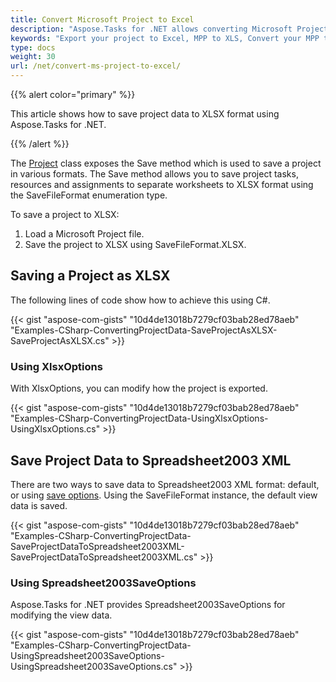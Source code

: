 ```yaml
---
title: Convert Microsoft Project to Excel
description: "Aspose.Tasks for .NET allows converting Microsoft Project (MPP) to Microsoft XLS and XLSX format."
keywords: "Export your project to Excel, MPP to XLS, Convert your MPP to XLS, Convert Microsoft Project to Excel, convert MPP to XLSX, Aspose.Tasks, C#"
type: docs
weight: 30
url: /net/convert-ms-project-to-excel/
---
```


{{% alert color="primary" %}} 

This article shows how to save project data to XLSX format using Aspose.Tasks for .NET.

{{% /alert %}}

The [Project](https://apireference.aspose.com/tasks/net/aspose.tasks/project/) class exposes the Save method which is used to save a project in various formats. The Save method allows you to save project tasks, resources and assignments to separate worksheets to XLSX format using the SaveFileFormat enumeration type.

To save a project to XLSX:

1. Load a Microsoft Project file.
2. Save the project to XLSX using SaveFileFormat.XLSX.

## **Saving a Project as XLSX**
The following lines of code show how to achieve this using C#.

{{< gist "aspose-com-gists" "10d4de13018b7279cf03bab28ed78aeb" "Examples-CSharp-ConvertingProjectData-SaveProjectAsXLSX-SaveProjectAsXLSX.cs" >}}
### **Using XlsxOptions**
With XlsxOptions, you can modify how the project is exported.

{{< gist "aspose-com-gists" "10d4de13018b7279cf03bab28ed78aeb" "Examples-CSharp-ConvertingProjectData-UsingXlsxOptions-UsingXlsxOptions.cs" >}}
## **Save Project Data to Spreadsheet2003 XML**
There are two ways to save data to Spreadsheet2003 XML format: default, or using [save options](https://apireference.aspose.com/tasks/net/aspose.tasks.saving/mppsaveoptions). Using the SaveFileFormat instance, the default view data is saved.

{{< gist "aspose-com-gists" "10d4de13018b7279cf03bab28ed78aeb" "Examples-CSharp-ConvertingProjectData-SaveProjectDataToSpreadsheet2003XML-SaveProjectDataToSpreadsheet2003XML.cs" >}}


### **Using Spreadsheet2003SaveOptions**
Aspose.Tasks for .NET provides Spreadsheet2003SaveOptions for modifying the view data.

{{< gist "aspose-com-gists" "10d4de13018b7279cf03bab28ed78aeb" "Examples-CSharp-ConvertingProjectData-UsingSpreadsheet2003SaveOptions-UsingSpreadsheet2003SaveOptions.cs" >}}
